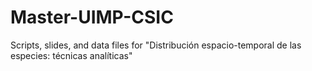 # Master-UIMP-CSIC
Scripts, slides, and data files for "Distribución espacio-temporal de las especies: técnicas analíticas"
